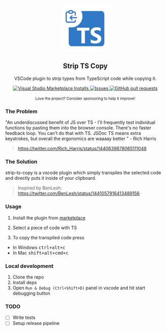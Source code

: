 <p align="center">
  <img width="150px" src="./images/icon-large.png" alt="Strip TS Copy" />
 <h2 align="center">Strip TS Copy</h2>
 <p align="center">VSCode plugin to strip types from TypeScript code while copying it.</p>
  <p align="center">
    <a href="https://marketplace.visualstudio.com/items?itemName=anuraghazra.strip-ts-copy">
      <img alt="Visual Studio Marketplace Installs" src="https://img.shields.io/visual-studio-marketplace/i/anuraghazra.strip-ts-copy?color=red">
    </a>
    <a href="https://github.com/anuraghazra/vscode-strip-ts-copy/issues">
      <img alt="Issues" src="https://img.shields.io/github/issues/anuraghazra/vscode-strip-ts-copy?color=0088ff" />
    </a>
    <a href="https://github.com/anuraghazra/vscode-strip-ts-copy/pulls">
      <img alt="GitHub pull requests" src="https://img.shields.io/github/issues-pr/anuraghazra/vscode-strip-ts-copy?color=0088ff" />
    </a>
    
  </p>
  <p align="center"><small>Love the project? Consider sponsoring to help it improve!</small></p>
</p>

### The Problem

"An underdiscussed benefit of JS over TS - I'll frequently test individual functions by pasting them into the browser console. There's no faster feedback loop. You can't do that with TS. JSDoc TS means extra keystrokes, but overall the ergonomics are waaaay better
" - Rich Harris

> https://twitter.com/Rich_Harris/status/1440639878065111048


### The Solution

strip-ts-copy is a vscode plugin which simply transpiles the selected code and directly puts it inside of your clipboard.

> Inspired by BenLesh: 
> https://twitter.com/BenLesh/status/1441057916413489156

### Usage

1. Install the plugin from [marketplace](https://marketplace.visualstudio.com/items?itemName=anuraghazra.strip-ts-copy)

  
2. Select a piece of code with TS

3. To copy the transpiled code press
  - In Windows <kbd>ctrl+alt+c</kbd>
  - In Mac <kbd>shift+alt+cmd+c</kbd>

### Local development

1. Clone the repo
2. Install deps
3. Open `Run & Debug (Ctrl+Shift+D)` panel in vscode and hit start debugging button

### TODO

- [ ] Write tests
- [ ] Setup release pipeline